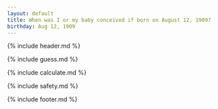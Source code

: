 ```yaml
---
layout: default
title: When was I or my baby conceived if born on August 12, 1909?
birthday: Aug 12, 1909
---
```


{% include header.md %}

{% include guess.md %}

{% include calculate.md %}

{% include safety.md %}

{% include footer.md %}



